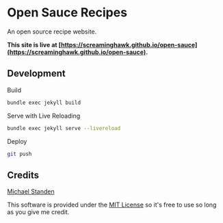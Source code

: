 # Open Sauce Recipes

An open source recipe website.

**This site is live at [https://screaminghawk.github.io/open-sauce](https://screaminghawk.github.io/open-sauce).**

## Development

Build

```sh
bundle exec jekyll build
```

Serve with Live Reloading

```sh
bundle exec jekyll serve --livereload
```

Deploy

```sh
git push
```

## Credits

[Michael Standen](https://michael.standen.link)

This software is provided under the [MIT License](https://tldrlegal.com/license/mit-license) so it's free to use so long as you give me credit.

